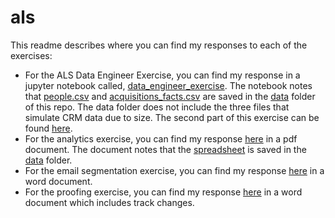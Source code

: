 # als

This readme describes where you can find my responses to each of the exercises: 

- For the ALS Data Engineer Exercise, you can find my response in a jupyter notebook called, [data_engineer_exercise](https://github.com/als2020/als/blob/master/python/data_engineer_exercises.ipynb). The notebook notes that [people.csv](https://github.com/als2020/als/blob/master/data/people.csv) and [acquisitions_facts.csv](https://github.com/als2020/als/blob/master/data/acquisition_facts.csv) are saved in the [data](https://github.com/als2020/als/tree/master/data) folder of this repo. The data folder does not include the three files that simulate CRM data due to size. The second part of this exercise can be found [here](https://github.com/als2020/als/blob/master/Client_Comms_Data_Engineer.pdf).
- For the analytics exercise, you can find my response [here](https://github.com/als2020/als/blob/master/analytics_results_test.pdf) in a pdf document. The document notes that the [spreadsheet](https://github.com/als2020/als/blob/master/data/spreadsheet.csv) is saved in the [data](https://github.com/als2020/als/tree/master/data) folder. 
- For the email segmentation exercise, you can find my response [here](https://github.com/als2020/als/blob/master/Segmentation_Quality_Assurance_Exercise_2019.docx) in a word document. 
- For the proofing exercise, you can find my response [here](https://github.com/als2020/als/blob/master/Proofing_Exercise_UPDATED_Sept_2017.docx) in a word document which includes track changes.
